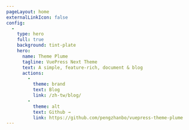 ```yaml
---
pageLayout: home
externalLinkIcon: false
config:
  -
    type: hero
    full: true
    background: tint-plate
    hero:
      name: Theme Plume
      tagline: VuePress Next Theme
      text: A simple, feature-rich, document & blog
      actions:
        -
          theme: brand
          text: Blog
          link: /zh-tw/blog/
        -
          theme: alt
          text: Github →
          link: https://github.com/pengzhanbo/vuepress-theme-plume
---
```

